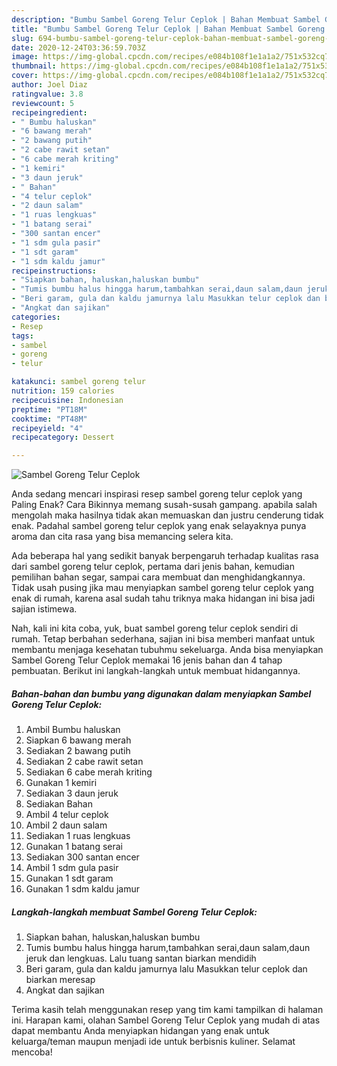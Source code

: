 ```yaml
---
description: "Bumbu Sambel Goreng Telur Ceplok | Bahan Membuat Sambel Goreng Telur Ceplok Yang Enak Dan Lezat"
title: "Bumbu Sambel Goreng Telur Ceplok | Bahan Membuat Sambel Goreng Telur Ceplok Yang Enak Dan Lezat"
slug: 694-bumbu-sambel-goreng-telur-ceplok-bahan-membuat-sambel-goreng-telur-ceplok-yang-enak-dan-lezat
date: 2020-12-24T03:36:59.703Z
image: https://img-global.cpcdn.com/recipes/e084b108f1e1a1a2/751x532cq70/sambel-goreng-telur-ceplok-foto-resep-utama.jpg
thumbnail: https://img-global.cpcdn.com/recipes/e084b108f1e1a1a2/751x532cq70/sambel-goreng-telur-ceplok-foto-resep-utama.jpg
cover: https://img-global.cpcdn.com/recipes/e084b108f1e1a1a2/751x532cq70/sambel-goreng-telur-ceplok-foto-resep-utama.jpg
author: Joel Diaz
ratingvalue: 3.8
reviewcount: 5
recipeingredient:
- " Bumbu haluskan"
- "6 bawang merah"
- "2 bawang putih"
- "2 cabe rawit setan"
- "6 cabe merah kriting"
- "1 kemiri"
- "3 daun jeruk"
- " Bahan"
- "4 telur ceplok"
- "2 daun salam"
- "1 ruas lengkuas"
- "1 batang serai"
- "300 santan encer"
- "1 sdm gula pasir"
- "1 sdt garam"
- "1 sdm kaldu jamur"
recipeinstructions:
- "Siapkan bahan, haluskan,haluskan bumbu"
- "Tumis bumbu halus hingga harum,tambahkan serai,daun salam,daun jeruk dan lengkuas. Lalu tuang santan biarkan mendidih"
- "Beri garam, gula dan kaldu jamurnya lalu Masukkan telur ceplok dan biarkan meresap"
- "Angkat dan sajikan"
categories:
- Resep
tags:
- sambel
- goreng
- telur

katakunci: sambel goreng telur 
nutrition: 159 calories
recipecuisine: Indonesian
preptime: "PT18M"
cooktime: "PT48M"
recipeyield: "4"
recipecategory: Dessert

---
```



![Sambel Goreng Telur Ceplok](https://img-global.cpcdn.com/recipes/e084b108f1e1a1a2/751x532cq70/sambel-goreng-telur-ceplok-foto-resep-utama.jpg)

Anda sedang mencari inspirasi resep sambel goreng telur ceplok yang Paling Enak? Cara Bikinnya memang susah-susah gampang. apabila salah mengolah maka hasilnya tidak akan memuaskan dan justru cenderung tidak enak. Padahal sambel goreng telur ceplok yang enak selayaknya punya aroma dan cita rasa yang bisa memancing selera kita.

Ada beberapa hal yang sedikit banyak berpengaruh terhadap kualitas rasa dari sambel goreng telur ceplok, pertama dari jenis bahan, kemudian pemilihan bahan segar, sampai cara membuat dan menghidangkannya. Tidak usah pusing jika mau menyiapkan sambel goreng telur ceplok yang enak di rumah, karena asal sudah tahu triknya maka hidangan ini bisa jadi sajian istimewa.




Nah, kali ini kita coba, yuk, buat sambel goreng telur ceplok sendiri di rumah. Tetap berbahan sederhana, sajian ini bisa memberi manfaat untuk membantu menjaga kesehatan tubuhmu sekeluarga. Anda bisa menyiapkan Sambel Goreng Telur Ceplok memakai 16 jenis bahan dan 4 tahap pembuatan. Berikut ini langkah-langkah untuk membuat hidangannya.

<!--inarticleads1-->

##### Bahan-bahan dan bumbu yang digunakan dalam menyiapkan Sambel Goreng Telur Ceplok:

1. Ambil  Bumbu haluskan
1. Siapkan 6 bawang merah
1. Sediakan 2 bawang putih
1. Sediakan 2 cabe rawit setan
1. Sediakan 6 cabe merah kriting
1. Gunakan 1 kemiri
1. Sediakan 3 daun jeruk
1. Sediakan  Bahan
1. Ambil 4 telur ceplok
1. Ambil 2 daun salam
1. Sediakan 1 ruas lengkuas
1. Gunakan 1 batang serai
1. Sediakan 300 santan encer
1. Ambil 1 sdm gula pasir
1. Gunakan 1 sdt garam
1. Gunakan 1 sdm kaldu jamur




<!--inarticleads2-->

##### Langkah-langkah membuat Sambel Goreng Telur Ceplok:

1. Siapkan bahan, haluskan,haluskan bumbu
1. Tumis bumbu halus hingga harum,tambahkan serai,daun salam,daun jeruk dan lengkuas. Lalu tuang santan biarkan mendidih
1. Beri garam, gula dan kaldu jamurnya lalu Masukkan telur ceplok dan biarkan meresap
1. Angkat dan sajikan




Terima kasih telah menggunakan resep yang tim kami tampilkan di halaman ini. Harapan kami, olahan Sambel Goreng Telur Ceplok yang mudah di atas dapat membantu Anda menyiapkan hidangan yang enak untuk keluarga/teman maupun menjadi ide untuk berbisnis kuliner. Selamat mencoba!
